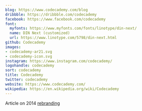 ```yaml
---
blog: https://www.codecademy.com/blog
dribbble: https://dribbble.com/codecademy
facebook: https://www.facebook.com/codecademy
font:
  myfonts: https://www.myfonts.com/fonts/linotype/din-next/
  name: DIN Next (customized)
  url: https://www.linotype.com/5798/din-next.html
github: Codecademy
images:
- codecademy-ar21.svg
- codecademy-icon.svg
instagram: https://www.instagram.com/codecademy/
logohandle: codecademy
sort: codecademy
title: Codecademy
twitter: codecademy
website: https://www.codecademy.com/
wikipedia: https://en.wikipedia.org/wiki/Codecademy
---
```


Article on 2014 [rebranding](https://www.underconsideration.com/brandnew/archives/new_logo_identity_and_ui_for_codecademy_by_pentagram.php)
